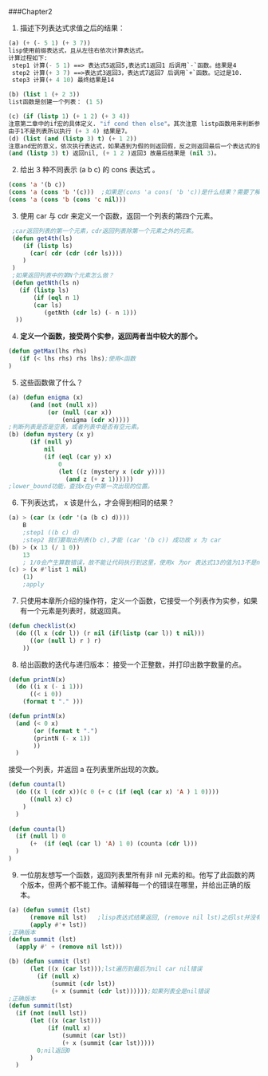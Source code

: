 
###Chapter2
1. 描述下列表达式求值之后的结果：

```lisp
(a) (+ (- 5 1) (+ 3 7))
lisp使用前缀表达式，且从左往右依次计算表达式。
计算过程如下:
 step1 计算(- 5 1) ==> 表达式5返回5,表达式1返回1 后调用`-`函数。结果是4
 step2 计算(+ 3 7) ==>表达式3返回3，表达式7返回7 后调用`+`函数。记过是10.
 step3 计算(+ 4 10) 最终结果是14

(b) (list 1 (+ 2 3))
list函数是创建一个列表： (1 5)

(c) (if (listp 1) (+ 1 2) (+ 3 4))
注意第二章中的if宏的具体定义. "if cond then else"。其次注意 listp函数用来判断参数是否是一个列表。
由于1不是列表所以执行 (+ 3 4) 结果是7。
(d) (list (and (listp 3) t) (+ 1 2))
注意and宏的意义，依次执行表达式，如果遇到为假的则返回假，反之则返回最后一个表达式的值。
(and (listp 3) t) 返回nil, (+ 1 2 )返回3 故最后结果是 (nil 3)。
```

2. 给出 3 种不同表示 (a b c) 的 cons 表达式 。

```lisp
(cons 'a '(b c))
(cons 'a (cons 'b '(c)))  ;如果是(cons 'a cons( 'b 'c))是什么结果？需要了解cons函数的定义
(cons 'a (cons 'b (cons 'c nil)))
```

3. 使用 car 与 cdr 来定义一个函数，返回一个列表的第四个元素。
```lisp
 ;car返回列表的第一个元素，cdr返回列表除第一个元素之外的元素。
 (defun get4th(ls)
    (if (listp ls)
      (car( cdr (cdr (cdr ls))))
    )
 )
 ;如果返回列表中的第N个元素怎么做？
 (defun getNth(ls n)
   (if (listp ls)
       (if (eql n 1)
	   (car ls)
          (getNth (cdr ls) (- n 1)))
  ))
```

4. __定义一个函数，接受两个实参，返回两者当中较大的那个。__

```lisp
(defun getMax(lhs rhs)
   (if (< lhs rhs) rhs lhs);使用<函数
)
```

5. 这些函数做了什么？
```lisp
(a) (defun enigma (x)
      (and (not (null x))
           (or (null (car x))
               (enigma (cdr x)))))
;判断列表是否是空表，或者列表中是否有空元素。
(b) (defun mystery (x y)
      (if (null y)
          nil
          (if (eql (car y) x)
              0
              (let ((z (mystery x (cdr y))))
                (and z (+ z 1))))))
;lower_bound功能，查找x在y中第一次出现的位置。
```

6. 下列表达式， x 该是什么，才会得到相同的结果？
```lisp
(a) > (car (x (cdr '(a (b c) d))))
    B
    ;step1 ((b c) d)
    ;step2 我们要取出列表(b c),才能 (car '(b c)) 成功故 x 为 car
(b) > (x 13 (/ 1 0))
    13
    ; 1/0会产生算数错误，故不能让代码执行到这里，使用x 为or 表达式13的值为13不是nil故成立。
(c) > (x #'list 1 nil)
    (1)
    ;apply
```
7. 只使用本章所介绍的操作符，定义一个函数，它接受一个列表作为实参，如果有一个元素是列表时，就返回真。

```lisp
(defun checklist(x)
  (do ((l x (cdr l)) (r nil (if(listp (car l)) t nil)))
      ((or (null l) r ) r)
    ))
```

8. 给出函数的迭代与递归版本：
   接受一个正整数，并打印出数字数量的点。
```lisp
(defun printN(x)
  (do ((i x (- i 1)))
      ((< i 0))
    (format t "." )))

(defun printN(x)
  (and (< 0 x)
       (or (format t ".")
       (printN (- x 1))
       ))
  )
```
   接受一个列表，并返回 a 在列表里所出现的次数。

```lisp
(defun counta(l)
  (do ((x l (cdr x))(c 0 (+ c (if (eql (car x) 'A ) 1 0))))
      ((null x) c)
    )
  )
  
(defun counta(l)
  (if (null l) 0
      (+  (if (eql (car l) 'A) 1 0) (counta (cdr l)))
  )
)
```

9. 一位朋友想写一个函数，返回列表里所有非 nil 元素的和。他写了此函数的两个版本，但两个都不能工作。请解释每一个的错误在哪里，并给出正确的版本。

```lisp
(a) (defun summit (lst)
      (remove nil lst)   ;lisp表达式结果返回, (remove nil lst)之后lst并没有改变。
      (apply #'+ lst))
;正确版本
(defun summit (lst)
  (apply #' + (remove nil lst)))

(b) (defun summit (lst)
      (let ((x (car lst)));lst遍历到最后为nil car nil错误
        (if (null x)
            (summit (cdr lst))
            (+ x (summit (cdr lst))))));如果列表全是nil错误
;正确版本
(defun summit(lst)
  (if (not (null lst))
      (let ((x (car lst)))
           (if (null x)
               (summit (car lst))
               (+ x (summit (car lst)))))
        0;nil返回0
      )
  )
```
